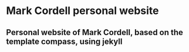 # Mark Cordell personal website

## Personal website of Mark Cordell, based on the template compass, using jekyll

